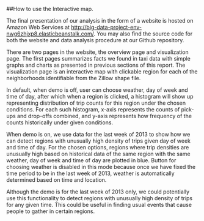 ##How to use the Interactive map.

The final presentation of our analysis in the form of a website is hosted on Amazon Web Services at http://big-data-project-env-nwg6zhjxp8.elasticbeanstalk.com/. You may also find the source code for both the website and data analysis procedure at our Github repository.

There are two pages in the website, the overview page and visualization page. The first pages summarizes facts we found in taxi data with simple graphs and charts as presented in previous sections of this report. The visualization page is an interactive map with clickable region for each of the neighborhoods identifiable from the Zillow shape file. 

In default, when demo is off, user can choose weather, day of week and time of day, after which when a region is clicked, a histogram will show up representing distribution of trip counts for this region under the chosen conditions. For each such histogram, x-axis represents the counts of pick-ups and drop-offs combined, and y-axis represents how frequency of the counts historically under given conditions.

When demo is on, we use data for the last week of 2013 to show how we can detect regions with unusually high density of trips given day of week and time of day. For the chosen options, regions where trip densities are unusually high based on historical data of the same region with the same weather, day of week and time of day are plotted in blue. Button for choosing weather is disabled in this mode because once we have fixed the time period to be in the last week of 2013, weather is automatically determined based on time and location. 

Although the demo is for the last week of 2013 only, we could potentially use this functionality to detect regions with unusually high density of trips for any given time. This could be useful in finding usual events that cause people to gather in certain regions.

